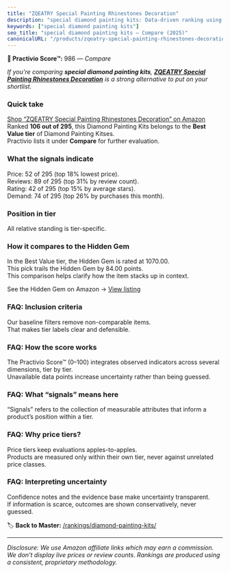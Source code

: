 ```yaml
---
title: "ZQEATRY Special Painting Rhinestones Decoration"
description: "special diamond painting kits: Data-driven ranking using the Practivio Score™. Positioned by quality, value, demand, findability, momentum."
keywords: ["special diamond painting kits"]
seo_title: "special diamond painting kits — Compare (2025)"
canonicalURL: "/products/zqeatry-special-painting-rhinestones-decoration-B0DPTWK4CK/"
---
```


**🛒 Practivio Score™:** 986 — _Compare_


*If you're comparing **special diamond painting kits**, **[ZQEATRY Special Painting Rhinestones Decoration](https://www.amazon.com/dp/B0DPTWK4CK?tag=practivio-20)** is a strong alternative to put on your shortlist.*
### Quick take
[Shop “ZQEATRY Special Painting Rhinestones Decoration” on Amazon](https://www.amazon.com/dp/B0DPTWK4CK?tag=practivio-20)
Ranked **106 out of 295**, this Diamond Painting Kits belongs to the **Best Value tier** of Diamond Painting Kitses.  
Practivio lists it under **Compare** for further evaluation.

### What the signals indicate
Price: 52 of 295 (top 18% lowest price).  
Reviews: 89 of 295 (top 31% by review count).  
Rating: 42 of 295 (top 15% by average stars).  
Demand: 74 of 295 (top 26% by purchases this month).

### Position in tier
All relative standing is tier-specific.

### How it compares to the Hidden Gem
In the Best Value tier, the Hidden Gem is rated at 1070.00.  
This pick trails the Hidden Gem by 84.00 points.  
This comparison helps clarify how the item stacks up in context.  

See the Hidden Gem on Amazon → [View listing](https://www.amazon.com/dp/B09FF26874?tag=practivio-20)

### FAQ: Inclusion criteria
Our baseline filters remove non-comparable items.  
That makes tier labels clear and defensible.

### FAQ: How the score works
The Practivio Score™ (0–100) integrates observed indicators across several dimensions, tier by tier.  
Unavailable data points increase uncertainty rather than being guessed.

### FAQ: What “signals” means here
“Signals” refers to the collection of measurable attributes that inform a product’s position within a tier.

### FAQ: Why price tiers?
Price tiers keep evaluations apples-to-apples.  
Products are measured only within their own tier, never against unrelated price classes.

### FAQ: Interpreting uncertainty
Confidence notes and the evidence base make uncertainty transparent.  
If information is scarce, outcomes are shown conservatively, never guessed.

<!-- Missing template for Compare/CompareWithinPriceClass -->


🏷️ **Back to Master:** [/rankings/diamond-painting-kits/](/rankings/diamond-painting-kits/)

---
_Disclosure: We use Amazon affiliate links which may earn a commission. We don’t display live prices or review counts. Rankings are produced using a consistent, proprietary methodology._
